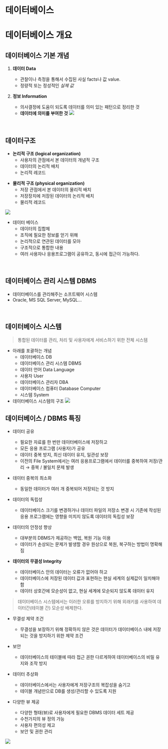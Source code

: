 # 데이터베이스

# 데이터베이스 개요

## 데이터베이스 기본 개념

1. **데이터 Data**
    - 관찰이나 측정을 통해서 수집된 사실 facts나 값 value.
    - 정량적 또는 정성적인 _실제 값_

2. **정보 Information**
    - 의사결정에 도움이 되도록 데이터를 의미 있는 패턴으로 정리한 것
    - __데이터에 의미를 부여한 것__
![](images/2022-06-03-18-41-58.png)
<br>

## 데이터구조

* __논리적 구조 (logical organization)__
    - 사용자의 관점에서 본 데이터의 개념적 구조
    - 데이터의 논리적 배치
    - 논리적 레코드
- __물리적 구조 (physical organization)__
    - 저장 관점에서 본 데이터의 물리적 배치
    - 저장장치에 저장된 데이터의 논리적 배치
    - 물리적 레코드

![](images/2022-06-03-18-44-29.png)

* 데이터 베이스
	+ 데이터의 집합체
	+ 조직에 필요한 정보를 얻기 위해
	+ 논리적으로 연관된 데이터를 모아
	+ 구조적으로 통합한 내용
	+ 여러 사용자나 응용프로그램이 공유하고, 동시에 접근이 가능하다.


<br>

## 데이터베이스 관리 시스템 DBMS

- 데이터베이스를 관리해주는 소프트웨어 시스템
- Oracle, MS SQL Server, MySQL…

<br>

## 데이터베이스 시스템
> 통합된 데이터를 관리, 처리 및 사용자에게 서비스하기 위한 전체 시스템

* 아래를 포괄하는 개념
	- 데이터베이스 DB
	- 데이터베이스 관리 시스템 DBMS
	- 데이터 언어 Data Language
	- 사용자 User
	- 데이터베이스 관리자 DBA
	- 데이터베이스 컴퓨터 Database Computer
	- 시스템 System
* 데이터베이스 시스템의 구조
![](images/2022-06-03-18-47-26.png)

## 데이터베이스 / DBMS 특징
 * 데이터 공유
	- 필요한 자료를 한 번만 데이터베이스에 저장하고
	- 모든 응용 프로그램 (사용자)가 공유
	- 데이터 중복 방지, 최신 데이터 유지, 일관성 보장
	- 이전의 File System에서는 여러 응용프로그램에서 데이터를 중복하여 저장/관리 → 중복 / 불일치 문제 발생
    
* 데이터 중복의 최소화
	- 동일한 데이터가 여러 개 중복되어 저장되는 것 방지
* 데이터의 독립성
	+ 데이터베이스 크기를 변경하거나 데이터 파일의 저장소 변경 시 기존에 작성된 응용 프로그램에는 영향을 미치지 않도록 데이터의 독립성 보장

* 데이터의 안정성 향상
	- 대부분의 DBMS가 제공하는 백업, 복원 기능 이용
	- 데이터가 손상되는 문제가 발생할 경우 원상으로 복원, 복구하는 방법이 명확해짐
* **데이터의 무결성 Integrity**
	- 데이터베이스 안의 데이터는 오류가 없어야 하고
	- 데이터베이스에 저장된 데이터 값과 표현하는 현실 세계의 실제값이 일치해야 함
	- 데이터 상호간에 모순성이 없고, 현실 세계에 모순되지 않도록 데이터 유지

> 데이터베이스 시스템에서는 이러한 오류를 방지하기 위해 외래키를 사용하여 데이터간(테이블 간) 모순성 배제한다.

- 무결성 제약 조건
    - 무결성을 보장하기 위해 정확하지 않은 것은 데이터가 데이터베이스 내에 저장되는 것을 방지하기 위한 제약 조건
- 보안
    - 데이터베이스의 테이블에 따라 접근 권한 다르게하여 데이터베이스의 비밀 유지와 조작 방지

- 데이터 추상화
    - 데이터베이스에서는 사용자에게 저장구조의 복잡성을 숨기고
    - 테이블 개념만으로 DB를 생성/관리할 수 있도록 지원
    
- 다양한 뷰 제공
    - 다양한 형태(뷰)로 사용자에게 필요한 DBMS 데이터 세트 제공
    - 수천가지의 뷰 정의 가능
    - 사용자 편의성 제고
    - 보안 및 권한 관리

![](images/2022-06-03-18-54-05.png)

